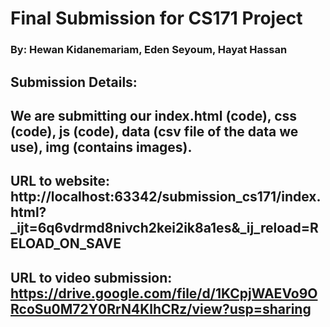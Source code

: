 # Final Submission for CS171 Project
### By: Hewan Kidanemariam, Eden Seyoum, Hayat Hassan

## Submission Details:
## We are submitting our index.html (code), css (code), js (code), data (csv file of the data we use), img (contains images).
## URL to website: http://localhost:63342/submission_cs171/index.html?_ijt=6q6vdrmd8nivch2kei2ik8a1es&_ij_reload=RELOAD_ON_SAVE
## URL to video submission: https://drive.google.com/file/d/1KCpjWAEVo9ORcoSu0M72Y0RrN4KlhCRz/view?usp=sharing

